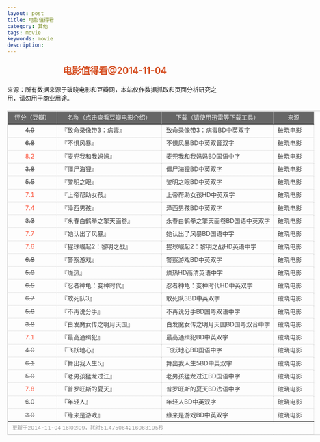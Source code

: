 ```yaml
---
layout: post
title: 电影值得看
category: 其他
tags: movie
keywords: movie 
description: 
---
```

 <h2 style="text-align:center;color:#D54E21;margin:20px auto">电影值得看@2014-11-04</h2>
<div>来源：所有数据来源于破晓电影和豆瓣网，本站仅作数据抓取和页面分析研究之用，请勿用于商业用途。</div>
<table id="movietb">
	<thead>
		<tr>
			<td width="100px">评分（豆瓣）</td>
			<td width="230px">名称（点击查看豆瓣电影介绍）</td>
			<td>下载（请使用迅雷等下载工具）</td>
			<td width="80px">来源</td>
		</tr>
	</thead>
	<tbody>
		<tr>
			<td><a class="grade_bad" href="http://movie.douban.com/subject/25885962/collections" target="_blank">4.9</a>
			</td>
			<td>『<a class="movie" href="http://movie.douban.com/subject/25885962/" target="_blank">致命录像带3：病毒</a>』</td>
			<td><a class="dllink" href="ftp://3:3@p13.poxiao.com:8202/[www.poxiao.com破晓电影]致命录像带3：病毒BD中英双字.rmvb" target="_blank">致命录像带3：病毒BD中英双字</a>
			</td>
			<td><a class="dlsource" href="http://www.poxiao.com/movie/37766.html" target="_blank">破晓电影</a>
				<br />
			</td>
		</tr>
		<tr>
			<td><a class="grade_bad" href="http://movie.douban.com/subject/7065187/collections" target="_blank">6.8</a>
			</td>
			<td>『<a class="movie" href="http://movie.douban.com/subject/7065187/" target="_blank">不惧风暴</a>』</td>
			<td><a class="dllink" href="ftp://2:2@p13.poxiao.com:8202/[www.poxiao.com破晓电影]不惧风暴BD中英双音双字.MKV" target="_blank">不惧风暴BD中英双音双字</a>
			</td>
			<td><a class="dlsource" href="http://www.poxiao.com/movie/37758.html" target="_blank">破晓电影</a>
				<br />
			</td>
		</tr>
		<tr>
			<td><a class="grade_good" href="http://movie.douban.com/subject/25884416/collections" target="_blank">8.2</a>
			</td>
			<td>『<a class="movie" href="http://movie.douban.com/subject/25884416/" target="_blank">麦兜我和我妈妈</a>』</td>
			<td><a class="dllink" href="ftp://1:1@p13.poxiao.com:8202/[www.poxiao.com破晓电影]麦兜我和我妈妈BD国语中字.mkv" target="_blank">麦兜我和我妈妈BD国语中字</a>
			</td>
			<td><a class="dlsource" href="http://www.poxiao.com/movie/37763.html" target="_blank">破晓电影</a>
				<br />
			</td>
		</tr>
		<tr>
			<td><a class="grade_bad" href="http://movie.douban.com/subject/25824354/collections" target="_blank">3.8</a>
			</td>
			<td>『<a class="movie" href="http://movie.douban.com/subject/25824354/" target="_blank">僵尸海狸</a>』</td>
			<td><a class="dllink" href="ftp://1:1@p27.poxiao.com:8201/[www.poxiao.com破晓电影]僵尸海狸BD中英双字.rmvb" target="_blank">僵尸海狸BD中英双字</a>
			</td>
			<td><a class="dlsource" href="http://www.poxiao.com/movie/37762.html" target="_blank">破晓电影</a>
				<br />
			</td>
		</tr>
		<tr>
			<td><a class="grade_bad" href="http://movie.douban.com/subject/25731086/collections" target="_blank">5.5</a>
			</td>
			<td>『<a class="movie" href="http://movie.douban.com/subject/25731086/" target="_blank">黎明之眼</a>』</td>
			<td><a class="dllink" href="ftp://7:7@p13.poxiao.com:8202/[www.poxiao.com破晓电影]黎明之眼BD中英双字.rmvb" target="_blank">黎明之眼BD中英双字</a>
			</td>
			<td><a class="dlsource" href="http://www.poxiao.com/movie/37760.html" target="_blank">破晓电影</a>
				<br />
			</td>
		</tr>
		<tr>
			<td><a class="grade_good" href="http://movie.douban.com/subject/10531415/collections" target="_blank">7.1</a>
			</td>
			<td>『<a class="movie" href="http://movie.douban.com/subject/10531415/" target="_blank">上帝帮助女孩</a>』</td>
			<td><a class="dllink" href="ftp://6:6@p13.poxiao.com:8202/[www.poxiao.com破晓电影]上帝帮助女孩HD中英双字.rmvb" target="_blank">上帝帮助女孩HD中英双字</a>
			</td>
			<td><a class="dlsource" href="http://www.poxiao.com/movie/37759.html" target="_blank">破晓电影</a>
				<br />
			</td>
		</tr>
		<tr>
			<td><a class="grade_good" href="http://movie.douban.com/subject/20497905/collections" target="_blank">7.4</a>
			</td>
			<td>『<a class="movie" href="http://movie.douban.com/subject/20497905/" target="_blank">泽西男孩</a>』</td>
			<td><a class="dllink" href="ftp://1:1@p27.poxiao.com:8201/[www.poxiao.com破晓电影]泽西男孩BD中英双字.rmvb" target="_blank">泽西男孩BD中英双字</a>
			</td>
			<td><a class="dlsource" href="http://www.poxiao.com/movie/37688.html" target="_blank">破晓电影</a>
				<br />
			</td>
		</tr>
		<tr>
			<td><a class="grade_bad" href="http://movie.douban.com/subject/25725744/collections" target="_blank">3.3</a>
			</td>
			<td>『<a class="movie" href="http://movie.douban.com/subject/25725744/" target="_blank">永春白鹤拳之擎天画卷</a>』</td>
			<td><a class="dllink" href="ftp://5:5@p13.poxiao.com:8202/[www.poxiao.com破晓电影]永春白鹤拳之擎天画卷BD国语中英双字.mkv" target="_blank">永春白鹤拳之擎天画卷BD国语中英双字</a>
			</td>
			<td><a class="dlsource" href="http://www.poxiao.com/movie/37757.html" target="_blank">破晓电影</a>
				<br />
			</td>
		</tr>
		<tr>
			<td><a class="grade_good" href="http://movie.douban.com/subject/25882273/collections" target="_blank">7.7</a>
			</td>
			<td>『<a class="movie" href="http://movie.douban.com/subject/25882273/" target="_blank">她认出了风暴</a>』</td>
			<td><a class="dllink" href="ftp://4:4@p13.poxiao.com:8202/[www.poxiao.com破晓电影]她认出了风暴BD国语中字.rmvb" target="_blank">她认出了风暴BD国语中字</a>
			</td>
			<td><a class="dlsource" href="http://www.poxiao.com/movie/37754.html" target="_blank">破晓电影</a>
				<br />
			</td>
		</tr>
		<tr>
			<td><a class="grade_good" href="http://movie.douban.com/subject/7046723/collections" target="_blank">7.6</a>
			</td>
			<td>『<a class="movie" href="http://movie.douban.com/subject/7046723/" target="_blank">猩球崛起2：黎明之战</a>』</td>
			<td><a class="dllink" href="ftp://8:8@p27.poxiao.com:8201/[www.poxiao.com破晓电影]猩球崛起2：黎明之战HD英语中字.rmvb" target="_blank">猩球崛起2：黎明之战HD英语中字</a>
			</td>
			<td><a class="dlsource" href="http://www.poxiao.com/movie/37753.html" target="_blank">破晓电影</a>
				<br />
			</td>
		</tr>
		<tr>
			<td><a class="grade_bad" href="http://movie.douban.com/subject/24702267/collections" target="_blank">6.8</a>
			</td>
			<td>『<a class="movie" href="http://movie.douban.com/subject/24702267/" target="_blank">警察游戏</a>』</td>
			<td><a class="dllink" href="ftp://6:6@p27.poxiao.com:8201/[www.poxiao.com破晓电影]警察游戏BD中英双字.rmvb" target="_blank">警察游戏BD中英双字</a>
			</td>
			<td><a class="dlsource" href="http://www.poxiao.com/movie/37752.html" target="_blank">破晓电影</a>
				<br />
			</td>
		</tr>
		<tr>
			<td><a class="grade_bad" href="http://movie.douban.com/subject/24321137/collections" target="_blank">5.0</a>
			</td>
			<td>『<a class="movie" href="http://movie.douban.com/subject/24321137/" target="_blank">燥热</a>』</td>
			<td><a class="dllink" href="ftp://7:7@p27.poxiao.com:8201/[www.poxiao.com破晓电影]燥热HD高清英语中字.rmvb" target="_blank">燥热HD高清英语中字</a>
			</td>
			<td><a class="dlsource" href="http://www.poxiao.com/movie/37751.html" target="_blank">破晓电影</a>
				<br />
			</td>
		</tr>
		<tr>
			<td><a class="grade_bad" href="http://movie.douban.com/subject/3217149/collections" target="_blank">6.5</a>
			</td>
			<td>『<a class="movie" href="http://movie.douban.com/subject/3217149/" target="_blank">忍者神龟：变种时代</a>』</td>
			<td><a class="dllink" href="ftp://3:3@p13.poxiao.com:8202/[www.poxiao.com破晓电影]忍者神龟：变种时代HD中英双字.rmvb" target="_blank">忍者神龟：变种时代HD中英双字</a>
			</td>
			<td><a class="dlsource" href="http://www.poxiao.com/movie/37748.html" target="_blank">破晓电影</a>
				<br />
			</td>
		</tr>
		<tr>
			<td><a class="grade_bad" href="http://movie.douban.com/subject/11610281/collections" target="_blank">6.7</a>
			</td>
			<td>『<a class="movie" href="http://movie.douban.com/subject/11610281/" target="_blank">敢死队3</a>』</td>
			<td><a class="dllink" href="ftp://2:2@p13.poxiao.com:8202/[www.poxiao.com破晓电影]敢死队3BD中英双字.rmvb" target="_blank">敢死队3BD中英双字</a>
			</td>
			<td><a class="dlsource" href="http://www.poxiao.com/movie/37416.html" target="_blank">破晓电影</a>
				<br />
			</td>
		</tr>
		<tr>
			<td><a class="grade_bad" href="http://movie.douban.com/subject/25824852/collections" target="_blank">5.6</a>
			</td>
			<td>『<a class="movie" href="http://movie.douban.com/subject/25824852/" target="_blank">不再说分手</a>』</td>
			<td><a class="dllink" href="ftp://1:1@p13.poxiao.com:8202/[www.poxiao.com破晓电影]不再说分手BD国粤双语中字.mkv" target="_blank">不再说分手BD国粤双语中字</a>
			</td>
			<td><a class="dlsource" href="http://www.poxiao.com/movie/37543.html" target="_blank">破晓电影</a>
				<br />
			</td>
		</tr>
		<tr>
			<td><a class="grade_bad" href="http://movie.douban.com/subject/10807916/collections" target="_blank">3.8</a>
			</td>
			<td>『<a class="movie" href="http://movie.douban.com/subject/10807916/" target="_blank">白发魔女传之明月天国</a>』</td>
			<td><a class="dllink" href="ftp://2:2@p13.poxiao.com:8202/[www.poxiao.com破晓电影]白发魔女传之明月天国BD国粤双音中字.mkv" target="_blank">白发魔女传之明月天国BD国粤双音中字</a>
			</td>
			<td><a class="dlsource" href="http://www.poxiao.com/movie/37506.html" target="_blank">破晓电影</a>
				<br />
			</td>
		</tr>
		<tr>
			<td><a class="grade_good" href="http://movie.douban.com/subject/6873176/collections" target="_blank">7.1</a>
			</td>
			<td>『<a class="movie" href="http://movie.douban.com/subject/6873176/" target="_blank">最高通缉犯</a>』</td>
			<td><a class="dllink" href="ftp://1:1@p13.poxiao.com:8202/[www.poxiao.com破晓电影]最高通缉犯BD中英双字.rmvb" target="_blank">最高通缉犯BD中英双字</a>
			</td>
			<td><a class="dlsource" href="http://www.poxiao.com/movie/37744.html" target="_blank">破晓电影</a>
				<br />
			</td>
		</tr>
		<tr>
			<td><a class="grade_bad" href="http://movie.douban.com/subject/25913178/collections" target="_blank">4.0</a>
			</td>
			<td>『<a class="movie" href="http://movie.douban.com/subject/25913178/" target="_blank">飞跃地心</a>』</td>
			<td><a class="dllink" href="ftp://8:8@p13.poxiao.com:8202/[www.poxiao.com破晓电影]飞跃地心BD国语中字.mkv" target="_blank">飞跃地心BD国语中字</a>
			</td>
			<td><a class="dlsource" href="http://www.poxiao.com/movie/37743.html" target="_blank">破晓电影</a>
				<br />
			</td>
		</tr>
		<tr>
			<td><a class="grade_bad" href="http://movie.douban.com/subject/25783914/collections" target="_blank">6.1</a>
			</td>
			<td>『<a class="movie" href="http://movie.douban.com/subject/25783914/" target="_blank">舞出我人生5</a>』</td>
			<td><a class="dllink" href="ftp://8:8@p27.poxiao.com:8201/[www.poxiao.com破晓电影]舞出我人生5BD中英双字.rmvb" target="_blank">舞出我人生5BD中英双字</a>
			</td>
			<td><a class="dlsource" href="http://www.poxiao.com/movie/37742.html" target="_blank">破晓电影</a>
				<br />
			</td>
		</tr>
		<tr>
			<td><a class="grade_bad" href="http://movie.douban.com/subject/25755645/collections" target="_blank">5.9</a>
			</td>
			<td>『<a class="movie" href="http://movie.douban.com/subject/25755645/" target="_blank">老男孩猛龙过江</a>』</td>
			<td><a class="dllink" href="ftp://7:7@p13.poxiao.com:8202/[www.poxiao.com破晓电影]老男孩猛龙过江BD国语中字.rmvb" target="_blank">老男孩猛龙过江BD国语中字</a>
			</td>
			<td><a class="dlsource" href="http://www.poxiao.com/movie/37415.html" target="_blank">破晓电影</a>
				<br />
			</td>
		</tr>
		<tr>
			<td><a class="grade_good" href="http://movie.douban.com/subject/25858604/collections" target="_blank">7.8</a>
			</td>
			<td>『<a class="movie" href="http://movie.douban.com/subject/25858604/" target="_blank">普罗旺斯的夏天</a>』</td>
			<td><a class="dllink" href="ftp://6:6@p13.poxiao.com:8202/[www.poxiao.com破晓电影]普罗旺斯的夏天BD法语中字.rmvb" target="_blank">普罗旺斯的夏天BD法语中字</a>
			</td>
			<td><a class="dlsource" href="http://www.poxiao.com/movie/37741.html" target="_blank">破晓电影</a>
				<br />
			</td>
		</tr>
		<tr>
			<td><a class="grade_bad" href="http://movie.douban.com/subject/21355752/collections" target="_blank">6.0</a>
			</td>
			<td>『<a class="movie" href="http://movie.douban.com/subject/21355752/" target="_blank">年轻人</a>』</td>
			<td><a class="dllink" href="ftp://7:7@p27.poxiao.com:8201/[www.poxiao.com破晓电影]年轻人BD中英双字.rmvb" target="_blank">年轻人BD中英双字</a>
			</td>
			<td><a class="dlsource" href="http://www.poxiao.com/movie/37740.html" target="_blank">破晓电影</a>
				<br />
			</td>
		</tr>
		<tr>
			<td><a class="grade_bad" href="http://movie.douban.com/subject/25758705/collections" target="_blank">3.9</a>
			</td>
			<td>『<a class="movie" href="http://movie.douban.com/subject/25758705/" target="_blank">缘来是游戏</a>』</td>
			<td><a class="dllink" href="ftp://5:5@p13.poxiao.com:8202/[www.poxiao.com破晓电影]缘来是游戏BD中英双字.rmvb" target="_blank">缘来是游戏BD中英双字</a>
			</td>
			<td><a class="dlsource" href="http://www.poxiao.com/movie/37738.html" target="_blank">破晓电影</a>
				<br />
			</td>
		</tr>
	</tbody>
	<tfoot>
		<tr>
			<td colspan="4">更新于2014-11-04 16:02:09，耗时51.475064216063195秒</td>
		</tr>
	</tfoot>
</table>
<style>
	#movietb {width:790px;border:1px #CCCCCC solid;font-size:14px;margin:20px auto;}
	    #movietb td {border:1px #CCCCCC dotted;line-height:24px;vertical-align: middle;}
	    #movietb a {text-decoration:none;color:#464646; text-shadow:0 1px 0 #F2F2F2;border:0!important}
	    #movietb a:hover {text-decoration:underline;color:#D54E21;}
	    #movietb tbody tr:hover{background:#CCC}
	    .grade_good {color:#FF5138!important;margin-left:30px}
	    .grade_bad {text-decoration:line-through!important;margin-left:30px}
	    #movietb thead {background-color:#666;color:#eee;text-align:center}
	    #movietb tbody {text-align:left;}
	    #movietb tbody td {padding-left:10px;}
	    #movietb tfoot td,.size {padding-left: 10px;font-size:12px;color:#999}
</style>